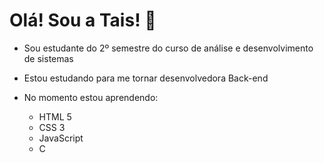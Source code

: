 # Olá! Sou a Tais! 👋

* Sou estudante do 2º semestre do curso de análise e desenvolvimento de sistemas
* Estou estudando para me tornar desenvolvedora Back-end
* No momento estou aprendendo:

  * HTML 5
  * CSS 3
  * JavaScript
  * C 
